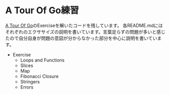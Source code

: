 # A Tour Of Go練習
[A Tour Of Go](https://go-tour-jp.appspot.com/list, "A Tour Of Go")のExerciseを解いたコードを残しています。
各README.mdにはそれぞれのエクササイズの説明を書いています。言葉足らずの問題が多いと感じたので自分自身が問題の意図が分からなかった部分を中心に説明を書いています。

- Exercise
    - Loops and Functions
    - Slices
    - Map
    - Fibonacci Closure
    - Stringers
    - Errors
